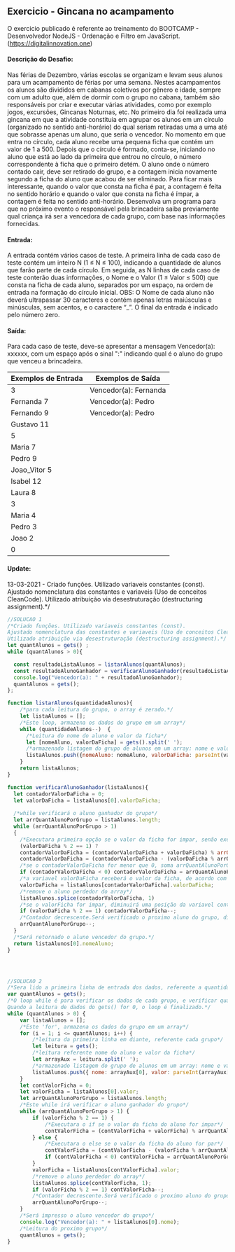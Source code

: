 ## Exercicio - Gincana no acampamento

O exercicio publicado é referente ao treinamento do BOOTCAMP - Desenvolvedor NodeJS - Ordenação e Filtro em JavaScript.
(https://digitalinnovation.one)

#### Descrição do Desafio:

Nas férias de Dezembro, várias escolas se organizam e levam seus alunos para um acampamento de férias por uma semana. Nestes acampamentos os alunos são divididos em cabanas coletivos por gênero e idade, sempre com um adulto que, além de dormir com o grupo no cabana, também são responsáveis por criar e executar várias atividades, como por exemplo jogos, excursões, Gincanas Noturnas, etc.
No primeiro dia foi realizada uma gincana em que a atividade constituia em agrupar os alunos em um círculo (organizado no sentido anti-horário) do qual seriam retiradas uma a uma até que sobrasse apenas um aluno, que seria o vencedor.
No momento em que entra no círculo, cada aluno recebe uma pequena ficha que contém um valor de 1 a 500. Depois que o círculo é formado, conta-se, iniciando no aluno que está ao lado da primeira que entrou no círculo, o número correspondente à ficha que o primeiro detém. O aluno onde o número contado cair, deve ser retirado do grupo, e a contagem inicia novamente segundo a ficha do aluno que acabou de ser eliminado. Para ficar mais interessante, quando o valor que consta na ficha é par, a contagem é feita no sentido horário e quando o valor que consta na ficha é ímpar, a contagem é feita no sentido anti-horário.
Desenvolva um programa para que no próximo evento o responsável pela brincadeira saiba previamente qual criança irá ser a vencedora de cada grupo, com base nas informações fornecidas.


#### Entrada:

A entrada contém vários casos de teste. A primeira linha de cada caso de teste contém um inteiro N (1 ≤ N ≤ 100), indicando a quantidade de alunos que farão parte de cada círculo. Em seguida, as N linhas de cada caso de teste conterão duas informações, o Nome e o Valor (1 ≤ Valor ≤ 500) que consta na ficha de cada aluno, separados por um espaço, na ordem de entrada na formação do círculo inicial.
OBS: O Nome de cada aluno não deverá ultrapassar 30 caracteres e contém apenas letras maiúsculas e minúsculas, sem acentos, e o caractere “_”.
O final da entrada é indicado pelo número zero.


#### Saída:

Para cada caso de teste, deve-se apresentar a mensagem Vencedor(a): xxxxxx, com um espaço após o sinal ":" indicando qual é o aluno do grupo que venceu a brincadeira.

Exemplos de Entrada  | Exemplos de Saída
------------- | -------------
3 | Vencedor(a): Fernanda
Fernanda 7 | Vencedor(a): Pedro
Fernando 9 | Vencedor(a): Pedro
Gustavo 11 |
5 |
Maria 7 |
Pedro 9 |
Joao_Vitor 5 |
Isabel 12 |
Laura 8 |
3 |
Maria 4 |
Pedro 3 |
Joao 2 |
0 |


#### Update:
13-03-2021 - Criado funções. Utilizado variaveis constantes (const). Ajustado nomenclatura das constantes e variaveis (Uso de conceitos CleanCode). Utilizado atribuição via desestruturação (destructuring assignment).*/

```javascript
//SOLUCAO 1
/*Criado funções. Utilizado variaveis constantes (const). 
Ajustado nomenclatura das constantes e variaveis (Uso de conceitos CleanCode). 
Utilizado atribuição via desestruturação (destructuring assignment).*/
let quantAlunos = gets() ;
while (quantAlunos > 0){

  const resultadoListaAlunos = listarAlunos(quantAlunos);
  const resultadoAlunoGanhador = verificarAlunoGanhador(resultadoListaAlunos);
  console.log("Vencedor(a): " + resultadoAlunoGanhador);
  quantAlunos = gets(); 
};

function listarAlunos(quantidadeAlunos){
    /*para cada leitura do grupo, o array é zerado.*/
    let listaAlunos = [];
    /*Este loop, armazena os dados do grupo em um array*/
    while (quantidadeAlunos--)  {
      /*Leitura do nome do aluno e valor da ficha*/
      let [nomeAluno, valorDaFicha] = gets().split(' ');
      /*armazenado listagem do grupo de alunos em um array: nome e valor*/
      listaAlunos.push({nomeAluno: nomeAluno, valorDaFicha: parseInt(valorDaFicha)});
    }
    return listaAlunos;
}

function verificarAlunoGanhador(listaAlunos){
  let contadorValorDaFicha = 0;
  let valorDaFicha = listaAlunos[0].valorDaFicha;
  
  /*while verificará o aluno ganhador do grupo*/
  let arrQuantAlunoPorGrupo = listaAlunos.length;
  while (arrQuantAlunoPorGrupo > 1)
  { 
    /*Executara primeira opção se o valor da ficha for impar, senão executa a segunda opção par.*/
    (valorDaFicha % 2 == 1) ? 
    contadorValorDaFicha = (contadorValorDaFicha + valorDaFicha) % arrQuantAlunoPorGrupo : 
    contadorValorDaFicha = (contadorValorDaFicha - (valorDaFicha % arrQuantAlunoPorGrupo)) % arrQuantAlunoPorGrupo;
    /*se o contadorValorDaFicha for menor que 0, soma arrQuantAlunoPorGrupo e contadorValorDaFicha*/
    if (contadorValorDaFicha < 0) contadorValorDaFicha = arrQuantAlunoPorGrupo + contadorValorDaFicha;
    /*a variavel valorDaFicha receberá o valor da ficha, de acordo com o valor do indice que esta na variavel contadorValorDaFicha*/
    valorDaFicha = listaAlunos[contadorValorDaFicha].valorDaFicha;
    /*remove o aluno perdedor do array*/
    listaAlunos.splice(contadorValorDaFicha, 1)
    /*se o valorFicha for impar, diminuirá uma posição da variavel contadorValorDaFicha*/
    if (valorDaFicha % 2 == 1) contadorValorDaFicha--;
    /*Contador decrescente.Será verificado o proximo aluno do grupo, diminuiçao da lista para usar no while*/
    arrQuantAlunoPorGrupo--;
  }
  /*Será retornado o aluno vencedor do grupo.*/
  return listaAlunos[0].nomeAluno;
}




//SOLUCAO 2
/*Sera lido a primeira linha de entrada dos dados, referente a quantidade de alunos do grupo*/
var quantAlunos = gets();
/*O loop while é para verificar os dados de cada grupo, e verificar qual aluno irá ganhar nesse grupo.
Quando a leitura de dados do gets() for 0, o loop é finalizado.*/
while (quantAlunos > 0) {
    var listaAlunos = [];
    /*Este 'for', armazena os dados do grupo em um array*/
    for (i = 1; i <= quantAlunos; i++) {
        /*leitura da primeira linha em diante, referente cada grupo*/
        let leitura = gets();
        /*leitura referente nome do aluno e valor da ficha*/
        let arrayAux = leitura.split(' ');
        /*armazenado listagem do grupo de alunos em um array: nome e valor*/
        listaAlunos.push({ nome: arrayAux[0], valor: parseInt(arrayAux[1]) });
    }
    let contValorFicha = 0;
    let valorFicha = listaAlunos[0].valor;
    let arrQuantAlunoPorGrupo = listaAlunos.length;
    /*Este while irá verificar o aluno ganhador do grupo*/
    while (arrQuantAlunoPorGrupo > 1) {
        if (valorFicha % 2 == 1) {
            /*Executara o if se o valor da ficha do aluno for impar*/
            contValorFicha = (contValorFicha + valorFicha) % arrQuantAlunoPorGrupo;
        } else {
            /*Executara o else se o valor da ficha do aluno for par*/
            contValorFicha = (contValorFicha - (valorFicha % arrQuantAlunoPorGrupo)) % arrQuantAlunoPorGrupo;
            if (contValorFicha < 0) contValorFicha = arrQuantAlunoPorGrupo + contValorFicha;
        }
        valorFicha = listaAlunos[contValorFicha].valor;
        /*remove o aluno perdedor do array*/
        listaAlunos.splice(contValorFicha, 1);
        if (valorFicha % 2 == 1) contValorFicha--;
        /*Contador decrescente.Será verificado o proximo aluno do grupo, diminuiçao da lista para usar no while*/
        arrQuantAlunoPorGrupo--;
    }
    /*Será impresso o aluno vencedor do grupo*/
    console.log("Vencedor(a): " + listaAlunos[0].nome);
    /*Leitura do proximo grupo*/
    quantAlunos = gets();
}
```
